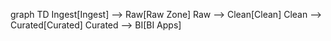graph TD
  Ingest[Ingest] --> Raw[Raw Zone]
  Raw --> Clean[Clean]
  Clean --> Curated[Curated]
  Curated --> BI[BI Apps]
